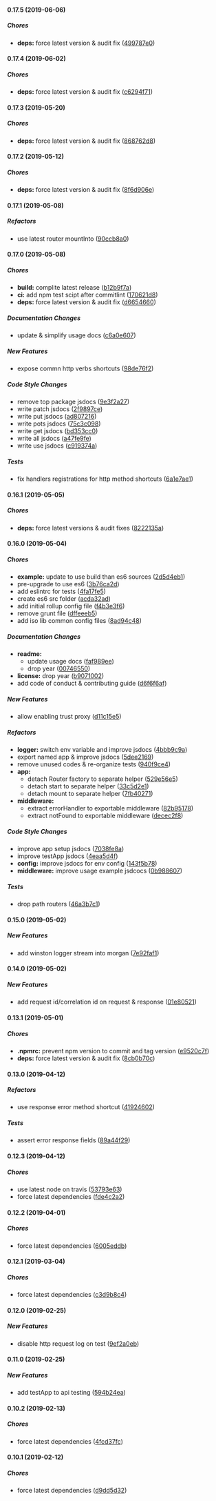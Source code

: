 #### 0.17.5 (2019-06-06)

##### Chores

* **deps:**  force latest version & audit fix ([499787e0](https://github.com/lykmapipo/express-common/commit/499787e05e417b5c788fcb03dd9c99f77d45b270))

#### 0.17.4 (2019-06-02)

##### Chores

* **deps:**  force latest version & audit fix ([c6294f71](https://github.com/lykmapipo/express-common/commit/c6294f714eb03c2806cabf83beef6095fe2777e0))

#### 0.17.3 (2019-05-20)

##### Chores

* **deps:**  force latest version & audit fix ([868762d8](https://github.com/lykmapipo/express-common/commit/868762d89d20075227af37cd5b8bf59ba19ee000))

#### 0.17.2 (2019-05-12)

##### Chores

* **deps:**  force latest version & audit fix ([8f6d906e](https://github.com/lykmapipo/express-common/commit/8f6d906ee5444f5cccc10ff728a771a4c650a613))

#### 0.17.1 (2019-05-08)

##### Refactors

*  use latest router mountInto ([90ccb8a0](https://github.com/lykmapipo/express-common/commit/90ccb8a0e37e9a54e85a0ef8eb9b6fa4aac74bac))

#### 0.17.0 (2019-05-08)

##### Chores

* **build:**  complite latest release ([b12b9f7a](https://github.com/lykmapipo/express-common/commit/b12b9f7a953259b51b1f3ecf08dce823492be232))
* **ci:**  add npm test scipt after commitlint ([170621d8](https://github.com/lykmapipo/express-common/commit/170621d89e5f4bec1c13b0050e85c6052d2da20e))
* **deps:**  force latest version & audit fix ([d6654660](https://github.com/lykmapipo/express-common/commit/d6654660b1a6448b3b1d84551364bce32dcec2a7))

##### Documentation Changes

*  update & simplify usage docs ([c6a0e607](https://github.com/lykmapipo/express-common/commit/c6a0e6078d68a96ccabad8c46ebf3c17013bd7aa))

##### New Features

*  expose commn http verbs shortcuts ([98de76f2](https://github.com/lykmapipo/express-common/commit/98de76f2588dfc94eb4d1396415039a9e0663327))

##### Code Style Changes

*  remove top package jsdocs ([9e3f2a27](https://github.com/lykmapipo/express-common/commit/9e3f2a273e1f7ce0a1ace58caa2a733dfa83bc76))
*  write patch jsdocs ([2f9897ce](https://github.com/lykmapipo/express-common/commit/2f9897ce42f22287a2ba5bc7c7df0f7ddcbb6fef))
*  write put jsdocs ([ad807216](https://github.com/lykmapipo/express-common/commit/ad8072168bb25380937a5c53ec90f4372726ff45))
*  write pots jsdocs ([75c3c098](https://github.com/lykmapipo/express-common/commit/75c3c098f4ba337ba3a22d02c392812302d3b811))
*  write get jsdocs ([bd353cc0](https://github.com/lykmapipo/express-common/commit/bd353cc078d234a9281b540a07c0292fcbe4fea2))
*  write all jsdocs ([a47fe9fe](https://github.com/lykmapipo/express-common/commit/a47fe9fefca1c94b40040c508e0a5dcaa5cc8653))
*  write use jsdocs ([c919374a](https://github.com/lykmapipo/express-common/commit/c919374a2fc96becdf2716e563be750c669c85d1))

##### Tests

*  fix handlers registrations for http method shortcuts ([6a1e7ae1](https://github.com/lykmapipo/express-common/commit/6a1e7ae1e28ab9cd5885bd246cc1ad6c5f96973e))

#### 0.16.1 (2019-05-05)

##### Chores

* **deps:**  force latest versions & audit fixes ([8222135a](https://github.com/lykmapipo/express-common/commit/8222135a5a7a26700d90682570ad2fba0c00e711))

#### 0.16.0 (2019-05-04)

##### Chores

* **example:**  update to use build than es6 sources ([2d5d4eb1](https://github.com/lykmapipo/express-common/commit/2d5d4eb16864758c3f7b97e0ddfe71d0161d5c6c))
*  pre-upgrade to use es6 ([3b76ca2d](https://github.com/lykmapipo/express-common/commit/3b76ca2d02ff75889b18a670ea241faaeb23f4a3))
*  add eslintrc for tests ([4fa17fe5](https://github.com/lykmapipo/express-common/commit/4fa17fe547d52ef63e1197b4f16475c85893c2aa))
*  create es6 src folder ([acda32ad](https://github.com/lykmapipo/express-common/commit/acda32ade2f5df748cd73fd6bfc2065e9daa6ef4))
*  add initial rollup config file ([f4b3e3f6](https://github.com/lykmapipo/express-common/commit/f4b3e3f63ff108663c2b75b17237e333c147b28d))
*  remove grunt file ([dffeeeb5](https://github.com/lykmapipo/express-common/commit/dffeeeb537674ddd72bab2f323a8c8f474d89ceb))
*  add iso lib common config files ([8ad94c48](https://github.com/lykmapipo/express-common/commit/8ad94c4854092d3134964e3e724db499888882d6))

##### Documentation Changes

* **readme:**
  *  update usage docs ([faf989ee](https://github.com/lykmapipo/express-common/commit/faf989ee3638273ec23997064e6c22a01bf6a9d8))
  *  drop year ([00746550](https://github.com/lykmapipo/express-common/commit/00746550539f8eefdb0230fd9caa4936651c3a5f))
* **license:**  drop year ([b9071002](https://github.com/lykmapipo/express-common/commit/b9071002a237c6803954d8c32fc23ed04dab2fe6))
*  add code of conduct & contributing guide ([d6f6f6af](https://github.com/lykmapipo/express-common/commit/d6f6f6af2ccfa56874ff038be6612099f9de95b4))

##### New Features

*  allow enabling trust proxy ([d11c15e5](https://github.com/lykmapipo/express-common/commit/d11c15e5e0aad34ebfaa0b8d238f0850e0d42376))

##### Refactors

* **logger:**  switch env variable and improve jsdocs ([4bbb9c9a](https://github.com/lykmapipo/express-common/commit/4bbb9c9ad2c1716965f36cdd3c48d5c0c31d22b6))
*  export named app & improve jsdocs ([5dee2169](https://github.com/lykmapipo/express-common/commit/5dee2169fe3cd961da02603c845fbfb6473e3670))
*  remove unused codes & re-organize tests ([940f9ce4](https://github.com/lykmapipo/express-common/commit/940f9ce44b09de20f332543069393ad8b1c29138))
* **app:**
  *  detach Router factory to separate helper ([529e56e5](https://github.com/lykmapipo/express-common/commit/529e56e58ab58626fea2e4c2aac25aa9bdad44a3))
  *  detach start to separate helper ([33c5d2e1](https://github.com/lykmapipo/express-common/commit/33c5d2e183bf2ee829f0238008d1ae023734b3a2))
  *  detach mount to separate helper ([7fb40271](https://github.com/lykmapipo/express-common/commit/7fb40271443c4a8683b08c8aef0a22914ff8a5cc))
* **middleware:**
  *  extract errorHandler to exportable middleware ([82b95178](https://github.com/lykmapipo/express-common/commit/82b95178e349d8cb24283679d1ea00186487737b))
  *  extract notFound to exportable middleware ([decec2f8](https://github.com/lykmapipo/express-common/commit/decec2f822f07eabbd6311923744602c5aedf4bc))

##### Code Style Changes

*  improve app setup jsdocs ([7038fe8a](https://github.com/lykmapipo/express-common/commit/7038fe8a12e8a903e3f2df9fd21f84dfe3de829f))
*  improve testApp jsdocs ([4eaa5d4f](https://github.com/lykmapipo/express-common/commit/4eaa5d4f988f0457325563f9ea007f7fa4d4066b))
* **config:**  improve jsdocs for env config ([143f5b78](https://github.com/lykmapipo/express-common/commit/143f5b78ef584202f5f49c486fe3e2e01cad9fa8))
* **middleware:**  improve usage example jsdcocs ([0b988607](https://github.com/lykmapipo/express-common/commit/0b988607d0787cd7c9e29dee84262ff30a39de4b))

##### Tests

*  drop path routers ([46a3b7c1](https://github.com/lykmapipo/express-common/commit/46a3b7c100a21d42b1a5bf32588bdeff291a2134))

#### 0.15.0 (2019-05-02)

##### New Features

*  add winston logger stream into morgan ([7e92faf1](https://github.com/lykmapipo/express-common/commit/7e92faf197e82faa74081688c21dd6f2ed90199f))

#### 0.14.0 (2019-05-02)

##### New Features

*  add request id/correlation id on request & response ([01e80521](https://github.com/lykmapipo/express-common/commit/01e80521dbf687f5b20910a6ebef2c9a0e0cf9df))

#### 0.13.1 (2019-05-01)

##### Chores

* **.npmrc:**  prevent npm version to commit and tag version ([e9520c7f](https://github.com/lykmapipo/express-common/commit/e9520c7fff240e67c3de8865afe1083eadf514ff))
* **deps:**  force latest version & audit fix ([8cb0b70c](https://github.com/lykmapipo/express-common/commit/8cb0b70c5cc1c20dadce40dc1cd3b72d9336c389))

#### 0.13.0 (2019-04-12)

##### Refactors

*  use response error method shortcut ([41924602](https://github.com/lykmapipo/express-common/commit/41924602874e88aa479eac1cea2844e3693706e6))

##### Tests

*  assert error response fields ([89a44f29](https://github.com/lykmapipo/express-common/commit/89a44f297aa74ebde17dcf38fdd75d27c65aa32f))

#### 0.12.3 (2019-04-12)

##### Chores

*  use latest node on travis ([53793e63](https://github.com/lykmapipo/express-common/commit/53793e63f97b8eb8b21c4158052383eef68d23cd))
*  force latest dependencies ([fde4c2a2](https://github.com/lykmapipo/express-common/commit/fde4c2a25a8b21b2f2fd1b45858f49bf22300a5a))

#### 0.12.2 (2019-04-01)

##### Chores

*  force latest dependencies ([6005eddb](https://github.com/lykmapipo/express-common/commit/6005eddb45d11a461b2b083e41302c9ec1b440ff))

#### 0.12.1 (2019-03-04)

##### Chores

*  force latest dependencies ([c3d9b8c4](https://github.com/lykmapipo/express-common/commit/c3d9b8c49ebdea69aee6e5648b75509977727c5d))

#### 0.12.0 (2019-02-25)

##### New Features

*  disable http request log on test ([9ef2a0eb](https://github.com/lykmapipo/express-common/commit/9ef2a0ebaaa0b02250aa9c62b65c87966230b90e))

#### 0.11.0 (2019-02-25)

##### New Features

*  add testApp to api testing ([594b24ea](https://github.com/lykmapipo/express-common/commit/594b24ead5cf5eca6b11cde8322009cff797051e))

#### 0.10.2 (2019-02-13)

##### Chores

*  force latest dependencies ([4fcd37fc](https://github.com/lykmapipo/express-common/commit/4fcd37fcdcd5a5c5d9d6b5a667b086e677a73378))

#### 0.10.1 (2019-02-12)

##### Chores

*  force latest dependencies ([d9dd5d32](https://github.com/lykmapipo/express-common/commit/d9dd5d32d882123f3ceae2a3ff196a1e09adcd94))

